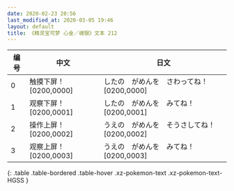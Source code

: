 ```yaml
---
date: 2020-02-23 20:56
last_modified_at: 2020-03-05 19:46
layout: default
title: 《精灵宝可梦 心金／魂银》文本 212
---
```

| 编号 | 中文 | 日文 |
| ---- | ---- | ---- |
| 0 | 触摸下屏！[0200,0000] | したの　がめんを　さわってね！[0200,0000] |
| 1 | 观察下屏！[0200,0001] | したの　がめんを　みてね！[0200,0001] |
| 2 | 操作上屏！[0200,0002] | うえの　がめんを　そうさしてね！[0200,0002] |
| 3 | 观察上屏！[0200,0003] | うえの　がめんを　みてね！[0200,0003] |
{: .table .table-bordered .table-hover .xz-pokemon-text .xz-pokemon-text-HGSS }